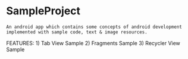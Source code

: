 # SampleProject 
    An android app which contains some concepts of android development implemented with sample code, text & image resources. 
    
FEATURES:
    1) Tab View Sample
    2) Fragments Sample
    3) Recycler View Sample
